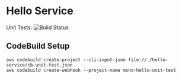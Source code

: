 # Hello Service

Unit Tests: ![Build Status](https://codebuild.us-east-1.amazonaws.com/badges?uuid=eyJlbmNyeXB0ZWREYXRhIjoiLzB3NzJvOUdvcVdPd1FUM0lJTjFBMC9xcDlxa2tINE9JWmxLTFVjdG50NU5ackQyMVpqMnhyci9yYzRMM1d5dUtlSWxVS3dhbEJkYk5xaUZNZ3BaWUxRPSIsIml2UGFyYW1ldGVyU3BlYyI6ImZ6YklpQ2dNSlRWOHZOZngiLCJtYXRlcmlhbFNldFNlcmlhbCI6MX0%3D&branch=master)


## CodeBuild Setup

```
aws codebuild create-project --cli-input-json file://./hello-service/cb-unit-test.json
aws codebuild create-webhook --project-name mono-hello-unit-test
```